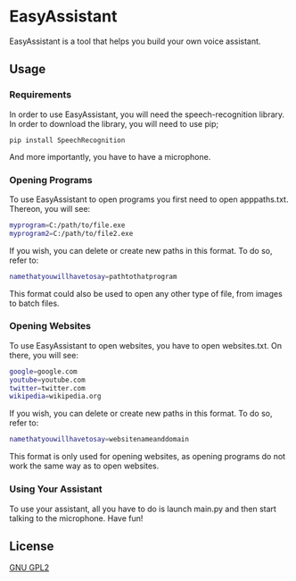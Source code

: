 # EasyAssistant
EasyAssistant is a tool that helps you build your own voice assistant. 

## Usage
### Requirements
In order to use EasyAssistant, you will need the speech-recognition library. In order to download the library, you will need to use pip;
```
pip install SpeechRecognition
``` 
And more importantly, you have to have a microphone.
### Opening Programs
To use EasyAssistant to open programs you first need to open apppaths.txt. Thereon, you will see:

```bash
myprogram=C:/path/to/file.exe
myprogram2=C:/path/to/file2.exe
```

If you wish, you can delete or create new paths in this format. To do so, refer to:
```bash
namethatyouwillhavetosay=pathtothatprogram
```
This format could also be used to open any other type of file, from images to batch files.

### Opening Websites
To use EasyAssistant to open websites, you have to open websites.txt. On there, you will see:
```bash
google=google.com
youtube=youtube.com
twitter=twitter.com
wikipedia=wikipedia.org
```
If you wish, you can delete or create new paths in this format. To do so, refer to:
```bash
namethatyouwillhavetosay=websitenameanddomain
```
This format is only used for opening websites, as opening programs do not work the same way as to open websites.
### Using Your Assistant
To use your assistant, all you have to do is launch main.py and then start talking to the microphone. Have fun!
## License
[GNU GPL2](https://choosealicense.com/licenses/gpl-2.0/)
